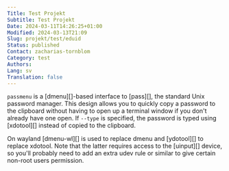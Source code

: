 ```yaml
---
Title: Test Projekt
Subtitle: Test Projekt
Date: 2024-03-11T14:26:25+01:00
Modified: 2024-03-13T21:09
Slug: projekt/test/eduid
Status: published
Contact: zacharias-tornblom
Category: test
Authors: 
Lang: sv
Translation: false
---
```


`passmenu` is a [dmenu][]-based interface to [pass][], the standard Unix
password manager. This design allows you to quickly copy a password to the
clipboard without having to open up a terminal window if you don't already have
one open. If `--type` is specified, the password is typed using [xdotool][]
instead of copied to the clipboard.

On wayland [dmenu-wl][] is used to replace dmenu and [ydotool][] to replace xdotool.
Note that the latter requires access to the [uinput][] device, so you'll probably
need to add an extra udev rule or similar to give certain non-root users permission.


